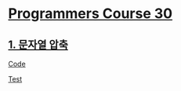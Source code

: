 # [Programmers Course 30](https://programmers.co.kr/learn/courses/30/)
## [1. 문자열 압축](https://programmers.co.kr/learn/courses/30/lessons/60057)
 
[Code](https://github.com/dbgsprw/competitive-programming-with-tdd/blob/master/src/main/kotlin/io/github/dbgsprw/programmers/encodeString/Solution.kt)

[Test](https://github.com/dbgsprw/competitive-programming-with-tdd/blob/master/src/test/kotlin/io/github/dbgsprw/programmers/TestEncodeString.kt)